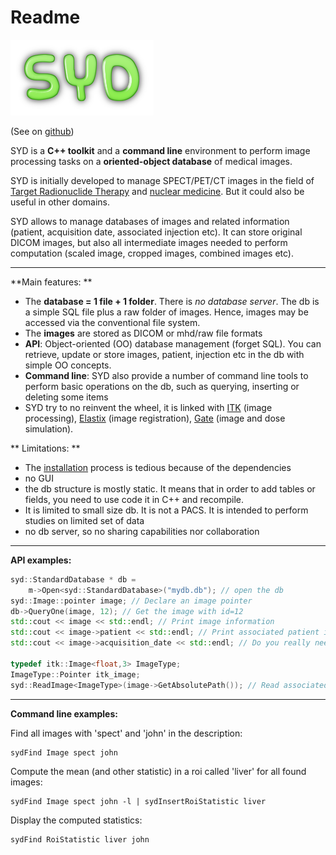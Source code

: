 # Readme

![syd](images/logo-syd.png)

(See on [github](https://github.com/OpenSyd/syd))

SYD is a **C++ toolkit** and a **command line** environment to perform image processing tasks on a **oriented-object database** of medical images. 

SYD is initially developed to manage SPECT/PET/CT images in the field of [Target Radionuclide Therapy](https://www.google.fr/search?q=targeted+radionuclide+therapy) and [nuclear medicine](https://en.wikipedia.org/wiki/Nuclear_medicine). But it could also be useful in other domains. 

SYD allows to manage databases of images and related information (patient, acquisition date, associated injection etc). It can store original DICOM images, but also all intermediate images needed to perform computation (scaled image, cropped images, combined images etc). 

---
**Main features: **
- The **database = 1 file + 1 folder**. There is *no database server*. The db is a simple SQL file plus a raw folder of images. Hence, images may be accessed via the conventional file system. 
- The **images** are stored as DICOM or mhd/raw file formats
- **API**: Object-oriented (OO) database management (forget SQL). You can retrieve, update or store images, patient, injection etc in the db with simple OO concepts. 
- **Command line**: SYD also provide a number of command line tools to perform basic operations on the db, such as querying, inserting or deleting some items
- SYD try to no reinvent the wheel, it is linked with [ITK](www.itk.org) (image processing), [Elastix](http://elastix.isi.uu.nl/) (image registration), [Gate](www.opengatecollaboration.org) (image and dose simulation).

** Limitations: **
- The [installation](install.md) process is tedious because of the dependencies
- no GUI
- the db structure is mostly static. It means that in order to add tables or fields, you need to use code it in C++ and recompile. 
- It is limited to small size db. It is not a PACS. It is intended to perform studies on limited set of data 
- no db server, so no sharing capabilities nor collaboration 

---
**API examples:**

``` C++
syd::StandardDatabase * db = 
    m->Open<syd::StandardDatabase>("mydb.db"); // open the db
syd::Image::pointer image; // Declare an image pointer
db->QueryOne(image, 12); // Get the image with id=12 
std::cout << image << std::endl; // Print image information
std::cout << image->patient << std::endl; // Print associated patient info
std::cout << image->acquisition_date << std::endl; // Do you really need help ?

typedef itk::Image<float,3> ImageType;
ImageType::Pointer itk_image;
syd::ReadImage<ImageType>(image->GetAbsolutePath()); // Read associated itk image


```

---
**Command line examples:**

Find all images with 'spect' and 'john' in the description:

``` bash
sydFind Image spect john

```

Compute the mean (and other statistic) in a roi called 'liver' for all found images:

```
sydFind Image spect john -l | sydInsertRoiStatistic liver
```

Display the computed statistics:

```
sydFind RoiStatistic liver john
```


